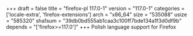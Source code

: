 +++
draft = false
title = "firefox-pl 117.0-1"
version = "117.0-1"
categories = ['locale-extra', 'firefox-extensions']
arch = "x86_64"
size = "535088"
usize = "585320"
sha1sum = "39db0bd555ab1caa3c100ff7bde134a1f3d0df9b"
depends = "['firefox>=117.0']"
+++
Polish language support for Firefox